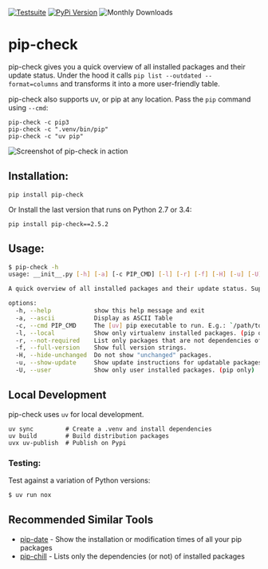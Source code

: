 [![Testsuite](https://github.com/bartTC/pip-check/actions/workflows/test.yml/badge.svg)](https://github.com/bartTC/pip-check/actions/workflows/test.yml)
[![PyPi Version](https://img.shields.io/pypi/v/pip-check
)](https://pypi.org/project/pip-check/)
![Monthly Downloads](https://img.shields.io/pypi/dm/pip-check
)

# pip-check

pip-check gives you a quick overview of all installed packages and their
update status. Under the hood it calls `pip list --outdated --format=columns`
and transforms it into a more user-friendly table.

pip-check also supports uv, or pip at any location. Pass the `pip`
command using `--cmd`:

```
pip-check -c pip3
pip-check -c ".venv/bin/pip"
pip-check -c "uv pip"
```

![Screenshot of pip-check in action](https://d.pr/i/ZDPuw5.png)

## Installation:

```
pip install pip-check
```
    
Or Install the last version that runs on Python 2.7 or 3.4:

```
pip install pip-check==2.5.2
```  

## Usage:

```bash
$ pip-check -h
usage: __init__.py [-h] [-a] [-c PIP_CMD] [-l] [-r] [-f] [-H] [-u] [-U]

A quick overview of all installed packages and their update status. Supports `pip` or `uv pip`.

options:
  -h, --help            show this help message and exit
  -a, --ascii           Display as ASCII Table
  -c, --cmd PIP_CMD     The [uv] pip executable to run. E.g.: `/path/to/pip` or `uv pip`. Default: `pip`
  -l, --local           Show only virtualenv installed packages. (pip only)
  -r, --not-required    List only packages that are not dependencies of installed packages. (pip only)
  -f, --full-version    Show full version strings.
  -H, --hide-unchanged  Do not show "unchanged" packages.
  -u, --show-update     Show update instructions for updatable packages. (pip only)
  -U, --user            Show only user installed packages. (pip only)
```

## Local Development

pip-check uses `uv` for local development.

```
uv sync         # Create a .venv and install dependencies
uv build        # Build distribution packages
uvx uv-publish  # Publish on Pypi
```

### Testing:

Test against a variation of Python versions:

```bash
$ uv run nox
```

## Recommended Similar Tools

- [pip-date](https://github.com/E3V3A/pip-date) - Show the installation or modification times of all your pip packages
- [pip-chill](https://github.com/rbanffy/pip-chill) - Lists only the dependencies (or not) of installed packages
